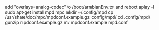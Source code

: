 add "overlays=analog-codec" to /boot/armbianEnv.txt and reboot
aplay -l
sudo apt-get install mpd mpc
mkdir ~/.config/mpd
cp /usr/share/doc/mpd/mpdconf.example.gz .config/mpd/
cd .config/mpd/
gunzip mpdconf.example.gz
mv mpdconf.example mpd.conf

